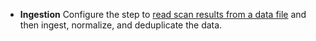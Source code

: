 * **Ingestion** Configure the step to [read scan results from a data file](/docs/security-testing-orchestration/orchestrate-and-ingest/ingest-scan-results-into-an-sto-pipeline) and then ingest, normalize, and deduplicate the data. 